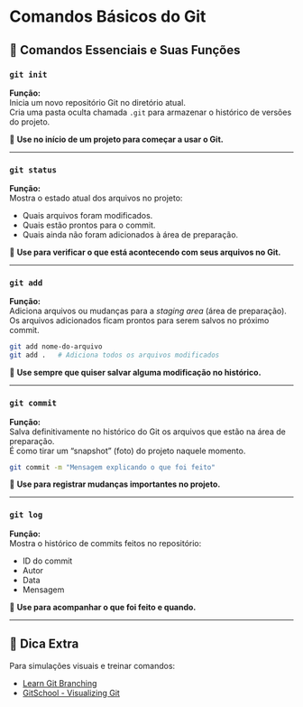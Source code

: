 
# Comandos Básicos do Git

## 🧰 Comandos Essenciais e Suas Funções

### `git init`
**Função:**  
Inicia um novo repositório Git no diretório atual.  
Cria uma pasta oculta chamada `.git` para armazenar o histórico de versões do projeto.

📌 **Use no início de um projeto para começar a usar o Git.**

---

### `git status`
**Função:**  
Mostra o estado atual dos arquivos no projeto:
- Quais arquivos foram modificados.
- Quais estão prontos para o commit.
- Quais ainda não foram adicionados à área de preparação.

📌 **Use para verificar o que está acontecendo com seus arquivos no Git.**

---

### `git add`
**Função:**  
Adiciona arquivos ou mudanças para a *staging area* (área de preparação).  
Os arquivos adicionados ficam prontos para serem salvos no próximo commit.

```bash
git add nome-do-arquivo
git add .   # Adiciona todos os arquivos modificados
```

📌 **Use sempre que quiser salvar alguma modificação no histórico.**

---

### `git commit`
**Função:**  
Salva definitivamente no histórico do Git os arquivos que estão na área de preparação.  
É como tirar um “snapshot” (foto) do projeto naquele momento.

```bash
git commit -m "Mensagem explicando o que foi feito"
```

📌 **Use para registrar mudanças importantes no projeto.**

---

### `git log`
**Função:**  
Mostra o histórico de commits feitos no repositório:
- ID do commit
- Autor
- Data
- Mensagem

📌 **Use para acompanhar o que foi feito e quando.**

---

## 🔗 Dica Extra

Para simulações visuais e treinar comandos:
- [Learn Git Branching](https://learngitbranching.js.org)
- [GitSchool - Visualizing Git](https://git-school.github.io/visualizing-git/)
